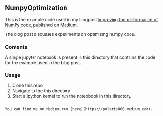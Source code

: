 ## NumpyOptimization

This is the example code used in my blogpost [Improving the performance of NumPy code](https://towardsdatascience.com/python-decorators-in-oop-3189c526ead6), published on [Medium](https://medium.com).

The blog post discusses experiments on optimizing numpy code.

### Contents
A single jupyter notebook is present in this directory that contains the code for the example used in the blog post.

### Usage
1. Clone this repo
2. Navigate to the this directory
3. Start a ipython kernel to run the noteobook in this directory.
```

You can find me on Medium.com [here](https://polaris000.medium.com).
